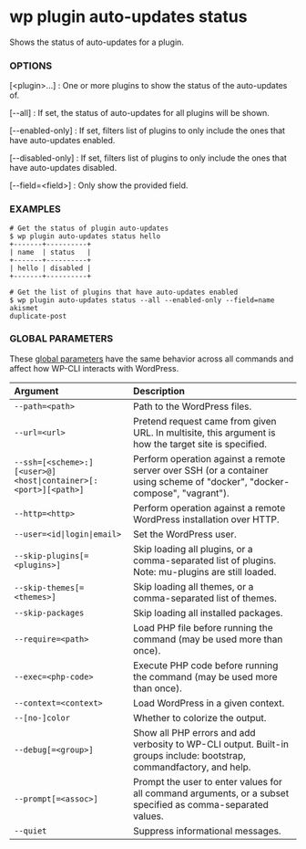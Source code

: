 # wp plugin auto-updates status

Shows the status of auto-updates for a plugin.

### OPTIONS

[&lt;plugin&gt;...]
: One or more plugins to show the status of the auto-updates of.

[\--all]
: If set, the status of auto-updates for all plugins will be shown.

[\--enabled-only]
: If set, filters list of plugins to only include the ones that have auto-updates enabled.

[\--disabled-only]
: If set, filters list of plugins to only include the ones that have auto-updates disabled.

[\--field=&lt;field&gt;]
: Only show the provided field.

### EXAMPLES

    # Get the status of plugin auto-updates
    $ wp plugin auto-updates status hello
    +-------+----------+
    | name  | status   |
    +-------+----------+
    | hello | disabled |
    +-------+----------+

    # Get the list of plugins that have auto-updates enabled
    $ wp plugin auto-updates status --all --enabled-only --field=name
    akismet
    duplicate-post

### GLOBAL PARAMETERS

These [global parameters](https://make.wordpress.org/cli/handbook/config/) have the same behavior across all commands and affect how WP-CLI interacts with WordPress.

| **Argument**    | **Description**              |
|:----------------|:-----------------------------|
| `--path=<path>` | Path to the WordPress files. |
| `--url=<url>` | Pretend request came from given URL. In multisite, this argument is how the target site is specified. |
| `--ssh=[<scheme>:][<user>@]<host\|container>[:<port>][<path>]` | Perform operation against a remote server over SSH (or a container using scheme of "docker", "docker-compose", "vagrant"). |
| `--http=<http>` | Perform operation against a remote WordPress installation over HTTP. |
| `--user=<id\|login\|email>` | Set the WordPress user. |
| `--skip-plugins[=<plugins>]` | Skip loading all plugins, or a comma-separated list of plugins. Note: mu-plugins are still loaded. |
| `--skip-themes[=<themes>]` | Skip loading all themes, or a comma-separated list of themes. |
| `--skip-packages` | Skip loading all installed packages. |
| `--require=<path>` | Load PHP file before running the command (may be used more than once). |
| `--exec=<php-code>` | Execute PHP code before running the command (may be used more than once). |
| `--context=<context>` | Load WordPress in a given context. |
| `--[no-]color` | Whether to colorize the output. |
| `--debug[=<group>]` | Show all PHP errors and add verbosity to WP-CLI output. Built-in groups include: bootstrap, commandfactory, and help. |
| `--prompt[=<assoc>]` | Prompt the user to enter values for all command arguments, or a subset specified as comma-separated values. |
| `--quiet` | Suppress informational messages. |
